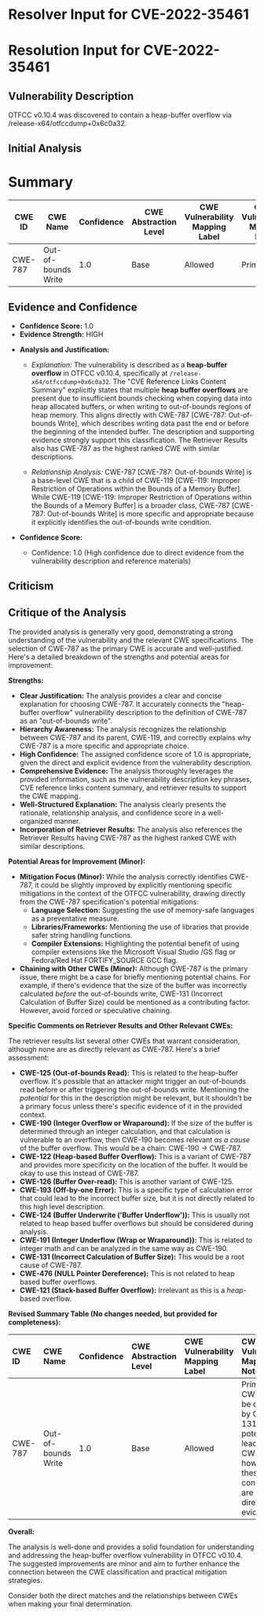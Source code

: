 # Resolver Input for CVE-2022-35461

# Resolution Input for CVE-2022-35461

## Vulnerability Description
OTFCC v0.10.4 was discovered to contain a heap-buffer overflow via /release-x64/otfccdump+0x6c0a32.

## Initial Analysis
# Summary
| CWE ID | CWE Name | Confidence | CWE Abstraction Level | CWE Vulnerability Mapping Label | CWE-Vulnerability Mapping Notes |
|---|---|---|---|---|---|
| CWE-787 | Out-of-bounds Write | 1.0 | Base | Allowed | Primary CWE |

## Evidence and Confidence

*   **Confidence Score:** 1.0
*   **Evidence Strength:** HIGH

- **Analysis and Justification:**  
  - *Explanation:* The vulnerability is described as a **heap-buffer overflow** in OTFCC v0.10.4, specifically at `/release-x64/otfccdump+0x6c0a32`. The "CVE Reference Links Content Summary" explicitly states that multiple **heap buffer overflows** are present due to insufficient bounds checking when copying data into heap allocated buffers, or when writing to out-of-bounds regions of heap memory. This aligns directly with CWE-787 [CWE-787: Out-of-bounds Write], which describes writing data past the end or before the beginning of the intended buffer. The description and supporting evidence strongly support this classification. The Retriever Results also has CWE-787 as the highest ranked CWE with similar descriptions.
  
  - *Relationship Analysis:* CWE-787 [CWE-787: Out-of-bounds Write] is a base-level CWE that is a child of CWE-119 [CWE-119: Improper Restriction of Operations within the Bounds of a Memory Buffer]. While CWE-119 [CWE-119: Improper Restriction of Operations within the Bounds of a Memory Buffer] is a broader class, CWE-787 [CWE-787: Out-of-bounds Write] is more specific and appropriate because it explicitly identifies the out-of-bounds write condition.

- **Confidence Score:**  
  - Confidence: 1.0 (High confidence due to direct evidence from the vulnerability description and reference materials)

## Criticism
## Critique of the Analysis

The provided analysis is generally very good, demonstrating a strong understanding of the vulnerability and the relevant CWE specifications. The selection of CWE-787 as the primary CWE is accurate and well-justified. Here's a detailed breakdown of the strengths and potential areas for improvement:

**Strengths:**

*   **Clear Justification:** The analysis provides a clear and concise explanation for choosing CWE-787. It accurately connects the "heap-buffer overflow" vulnerability description to the definition of CWE-787 as an "out-of-bounds write".
*   **Hierarchy Awareness:** The analysis recognizes the relationship between CWE-787 and its parent, CWE-119, and correctly explains why CWE-787 is a more specific and appropriate choice.
*   **High Confidence:** The assigned confidence score of 1.0 is appropriate, given the direct and explicit evidence from the vulnerability description.
*   **Comprehensive Evidence:** The analysis thoroughly leverages the provided information, such as the vulnerability description key phrases, CVE reference links content summary, and retriever results to support the CWE mapping.
*   **Well-Structured Explanation:** The analysis clearly presents the rationale, relationship analysis, and confidence score in a well-organized manner.
*   **Incorporation of Retriever Results:** The analysis also references the Retriever Results having CWE-787 as the highest ranked CWE with similar descriptions.

**Potential Areas for Improvement (Minor):**

*   **Mitigation Focus (Minor):**  While the analysis correctly identifies CWE-787, it could be slightly improved by explicitly mentioning specific mitigations in the context of the OTFCC vulnerability, drawing directly from the CWE-787 specification's potential mitigations:
    *   **Language Selection:**  Suggesting the use of memory-safe languages as a preventative measure.
    *   **Libraries/Frameworks:** Mentioning the use of libraries that provide safer string handling functions.
    *   **Compiler Extensions:**  Highlighting the potential benefit of using compiler extensions like the Microsoft Visual Studio /GS flag or Fedora/Red Hat FORTIFY\_SOURCE GCC flag.
*   **Chaining with Other CWEs (Minor):**  Although CWE-787 is the primary issue, there might be a case for briefly mentioning potential chains. For example, if there's evidence that the size of the buffer was incorrectly calculated *before* the out-of-bounds write, CWE-131 (Incorrect Calculation of Buffer Size) could be mentioned as a contributing factor. However, avoid forced or speculative chaining.

**Specific Comments on Retriever Results and Other Relevant CWEs:**

The retriever results list several other CWEs that warrant consideration, although none are as directly relevant as CWE-787. Here's a brief assessment:

*   **CWE-125 (Out-of-bounds Read):** This is related to the heap-buffer overflow. It's possible that an attacker might trigger an out-of-bounds read before or after triggering the out-of-bounds write. Mentioning the *potential* for this in the description might be relevant, but it shouldn't be a primary focus unless there's specific evidence of it in the provided context.
*   **CWE-190 (Integer Overflow or Wraparound):**  If the size of the buffer is determined through an integer calculation, and that calculation is vulnerable to an overflow, then CWE-190 becomes relevant *as a cause* of the buffer overflow. This would be a chain: CWE-190 -> CWE-787.
*   **CWE-122 (Heap-based Buffer Overflow):** This is a variant of CWE-787 and provides more specificity on the location of the buffer. It would be okay to use this instead of CWE-787.
*   **CWE-126 (Buffer Over-read):** This is another variant of CWE-125.
*   **CWE-193 (Off-by-one Error):** This is a specific type of calculation error that could lead to the incorrect buffer size, but it is not directly related to this high level description.
*   **CWE-124 (Buffer Underwrite ('Buffer Underflow')):** This is usually not related to heap based buffer overflows but should be considered during analysis.
*   **CWE-191 (Integer Underflow (Wrap or Wraparound)):** This is related to integer math and can be analyzed in the same way as CWE-190.
*   **CWE-131 (Incorrect Calculation of Buffer Size):** This would be a root cause of CWE-787.
*   **CWE-476 (NULL Pointer Dereference):** This is not related to heap based buffer overflows.
*   **CWE-121 (Stack-based Buffer Overflow):** Irrelevant as this is a *heap*-based overflow.

**Revised Summary Table (No changes needed, but provided for completeness):**

| CWE ID  | CWE Name             | Confidence | CWE Abstraction Level | CWE Vulnerability Mapping Label | CWE-Vulnerability Mapping Notes                                                                      |
| :------ | :------------------- | :--------- | :---------------------- | :------------------------------ | :--------------------------------------------------------------------------------------------------- |
| CWE-787 | Out-of-bounds Write | 1.0        | Base                    | Allowed                         | Primary CWE. May be caused by CWE-131, and can potentially lead to CWE-125, however these connections are not directly evident. |

**Overall:**

The analysis is well-done and provides a solid foundation for understanding and addressing the heap-buffer overflow vulnerability in OTFCC v0.10.4. The suggested improvements are minor and aim to further enhance the connection between the CWE classification and practical mitigation strategies.

Consider both the direct matches and the relationships between CWEs
when making your final determination.
        